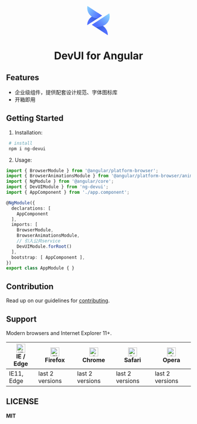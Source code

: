 <div align="center">
<svg width="80px" height="80px" viewBox="0 0 26 26" version="1.1" xmlns="http://www.w3.org/2000/svg" xmlns:xlink="http://www.w3.org/1999/xlink">
    <defs>
        <linearGradient x1="89.5364583%" y1="21.60078%" x2="7.57349918%" y2="65.7395747%" id="linearGradient-1">
            <stop stop-color="#2954C8" offset="0%"></stop>
            <stop stop-color="#5170FF" offset="100%"></stop>
        </linearGradient>
        <linearGradient x1="89.5364583%" y1="21.4573588%" x2="7.57349918%" y2="65.8190624%" id="linearGradient-2">
            <stop stop-color="#2954C8" offset="0%"></stop>
            <stop stop-color="#5170FF" offset="100%"></stop>
        </linearGradient>
        <linearGradient x1="-11.5260417%" y1="24.3907324%" x2="87.1145833%" y2="74.8850926%" id="linearGradient-3">
            <stop stop-color="#89D2FF" offset="0%"></stop>
            <stop stop-color="#5170FF" offset="100%"></stop>
        </linearGradient>
        <linearGradient x1="0%" y1="18.4813953%" x2="75.9513522%" y2="81.5186047%" id="linearGradient-4">
            <stop stop-color="#89D2FF" offset="0%"></stop>
            <stop stop-color="#5170FF" offset="100%"></stop>
        </linearGradient>
    </defs>
    <g id="Devui-Logo" stroke="none" stroke-width="1" fill="none" fill-rule="evenodd">
        <g id="Group-2" transform="translate(3.000000, 0.000000)">
            <g>
                <path d="M4.28576801,9.22873192 L9.32098286,6.02205882 L13.1143389,8.49673203 L0.010890596,17.0193525 L0.010890596,17.0193525 C0.010890596,13.8625823 1.62310848,10.9244448 4.28576801,9.22873192 Z" id="Path-39-Copy-3" fill="url(#linearGradient-1)"></path>
                <path d="M8.76945593,17.4828869 L14.1939212,14.0196078 L18.2867527,16.6963836 L4.14882163,25.9150327 L4.14882163,25.9150327 C4.14882163,22.4998846 5.89095741,19.3206798 8.76945593,17.4828869 Z" id="Path-39-Copy-2" fill="url(#linearGradient-2)" transform="translate(11.217787, 19.967320) scale(-1, 1) translate(-11.217787, -19.967320) "></path>
                <path d="M0.183304389,2.48689958e-13 L13.1143389,8.49673203 L9.42310099,10.9017055 L9.42310099,10.9017055 C4.36778167,11.0371959 0.159798979,7.04888649 0.0243085926,1.99356717 C0.00937841938,1.43650334 0.0453320846,0.879239543 0.13172203,0.32871271 L0.183304389,2.48689958e-13 Z" id="Path-38-Copy-3" fill="url(#linearGradient-3)"></path>
                <path d="M4.54131151,6.55708742 L19.8945577,16.6535948 L16.2033199,19.0585682 L11.1830136,17.9470593 C6.34348625,16.8755752 3.2888836,12.0837536 4.36036765,7.24422626 C4.41158805,7.01288123 4.47194996,6.78365535 4.54131151,6.55708742 L4.54131151,6.55708742 Z" id="Path-38-Copy-2" fill="url(#linearGradient-4)" transform="translate(12.021690, 12.807828) scale(-1, 1) translate(-12.021690, -12.807828) "></path>
            </g>
        </g>
    </g>
</svg>
</div>

# <center>DevUI for Angular</center>

## Features
* 企业级组件，提供配套设计规范、字体图标库
* 开箱即用

## Getting Started

1. Installation:

```bash
 # install
 npm i ng-devui
```
2. Usage:

```typescript
import { BrowserModule } from '@angular/platform-browser';
import { BrowserAnimationsModule } from '@angular/platform-browser/animations';
import { NgModule } from '@angular/core';
import { DevUIModule } from 'ng-devui';
import { AppComponent } from './app.component';

@NgModule({
  declarations: [
    AppComponent
  ],
  imports: [
    BrowserModule,
    BrowserAnimationsModule,
    // 引入公共service
    DevUIModule.forRoot()
  ],
  bootstrap: [ AppComponent ],
})
export class AppModule { }

```


## Contribution

Read up on our guidelines for [contributing](./CONTRIBUTING.md).

## Support
Modern browsers and Internet Explorer 11+.

| [<img src="https://raw.githubusercontent.com/alrra/browser-logos/master/src/edge/edge_48x48.png" alt="IE / Edge" width="24px" height="24px" />](http://godban.github.io/browsers-support-badges/)</br>IE / Edge | [<img src="https://raw.githubusercontent.com/alrra/browser-logos/master/src/firefox/firefox_48x48.png" alt="Firefox" width="24px" height="24px" />](http://godban.github.io/browsers-support-badges/)</br>Firefox | [<img src="https://raw.githubusercontent.com/alrra/browser-logos/master/src/chrome/chrome_48x48.png" alt="Chrome" width="24px" height="24px" />](http://godban.github.io/browsers-support-badges/)</br>Chrome | [<img src="https://raw.githubusercontent.com/alrra/browser-logos/master/src/safari/safari_48x48.png" alt="Safari" width="24px" height="24px" />](http://godban.github.io/browsers-support-badges/)</br>Safari | [<img src="https://raw.githubusercontent.com/alrra/browser-logos/master/src/opera/opera_48x48.png" alt="Opera" width="24px" height="24px" />](http://godban.github.io/browsers-support-badges/)</br>Opera |
| --------- | --------- | --------- | --------- | --------- |
| IE11, Edge| last 2 versions| last 2 versions| last 2 versions| last 2 versions

## LICENSE
**MIT**
